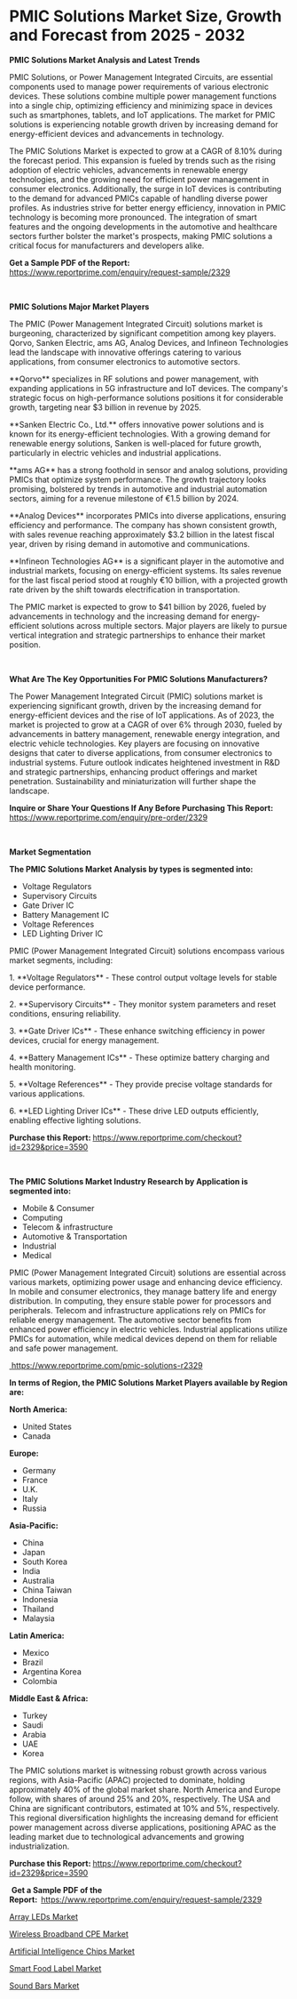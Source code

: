 <p><h1>PMIC Solutions Market Size, Growth and Forecast from 2025 - 2032</h1></p><p><strong>PMIC Solutions Market Analysis and Latest Trends</strong></p>
<p><p>PMIC Solutions, or Power Management Integrated Circuits, are essential components used to manage power requirements of various electronic devices. These solutions combine multiple power management functions into a single chip, optimizing efficiency and minimizing space in devices such as smartphones, tablets, and IoT applications. The market for PMIC solutions is experiencing notable growth driven by increasing demand for energy-efficient devices and advancements in technology.</p><p>The PMIC Solutions Market is expected to grow at a CAGR of 8.10% during the forecast period. This expansion is fueled by trends such as the rising adoption of electric vehicles, advancements in renewable energy technologies, and the growing need for efficient power management in consumer electronics. Additionally, the surge in IoT devices is contributing to the demand for advanced PMICs capable of handling diverse power profiles. As industries strive for better energy efficiency, innovation in PMIC technology is becoming more pronounced. The integration of smart features and the ongoing developments in the automotive and healthcare sectors further bolster the market's prospects, making PMIC solutions a critical focus for manufacturers and developers alike.</p></p>
<p><strong>Get a Sample PDF of the Report:&nbsp;</strong> <a href="https://www.reportprime.com/enquiry/request-sample/2329?utm_campaign=1879&utm_medium=2&utm_source=Github&utm_content=ia&utm_term=18032025&utm_id=pmic-solutions">https://www.reportprime.com/enquiry/request-sample/2329</a></p>
<p>&nbsp;</p>
<p><strong>PMIC Solutions Major Market Players</strong></p>
<p><p>The PMIC (Power Management Integrated Circuit) solutions market is burgeoning, characterized by significant competition among key players. Qorvo, Sanken Electric, ams AG, Analog Devices, and Infineon Technologies lead the landscape with innovative offerings catering to various applications, from consumer electronics to automotive sectors.</p><p>**Qorvo** specializes in RF solutions and power management, with expanding applications in 5G infrastructure and IoT devices. The company's strategic focus on high-performance solutions positions it for considerable growth, targeting near $3 billion in revenue by 2025.</p><p>**Sanken Electric Co., Ltd.** offers innovative power solutions and is known for its energy-efficient technologies. With a growing demand for renewable energy solutions, Sanken is well-placed for future growth, particularly in electric vehicles and industrial applications.</p><p>**ams AG** has a strong foothold in sensor and analog solutions, providing PMICs that optimize system performance. The growth trajectory looks promising, bolstered by trends in automotive and industrial automation sectors, aiming for a revenue milestone of €1.5 billion by 2024.</p><p>**Analog Devices** incorporates PMICs into diverse applications, ensuring efficiency and performance. The company has shown consistent growth, with sales revenue reaching approximately $3.2 billion in the latest fiscal year, driven by rising demand in automotive and communications.</p><p>**Infineon Technologies AG** is a significant player in the automotive and industrial markets, focusing on energy-efficient systems. Its sales revenue for the last fiscal period stood at roughly €10 billion, with a projected growth rate driven by the shift towards electrification in transportation.</p><p>The PMIC market is expected to grow to $41 billion by 2026, fueled by advancements in technology and the increasing demand for energy-efficient solutions across multiple sectors. Major players are likely to pursue vertical integration and strategic partnerships to enhance their market position.</p></p>
<p>&nbsp;</p>
<p><strong>What Are The Key Opportunities For PMIC Solutions Manufacturers?</strong></p>
<p><p>The Power Management Integrated Circuit (PMIC) solutions market is experiencing significant growth, driven by the increasing demand for energy-efficient devices and the rise of IoT applications. As of 2023, the market is projected to grow at a CAGR of over 6% through 2030, fueled by advancements in battery management, renewable energy integration, and electric vehicle technologies. Key players are focusing on innovative designs that cater to diverse applications, from consumer electronics to industrial systems. Future outlook indicates heightened investment in R&D and strategic partnerships, enhancing product offerings and market penetration. Sustainability and miniaturization will further shape the landscape.</p></p>
<p><strong>Inquire or Share Your Questions If Any Before Purchasing This Report:</strong> <a href="https://www.reportprime.com/enquiry/pre-order/2329?utm_campaign=1879&utm_medium=2&utm_source=Github&utm_content=ia&utm_term=18032025&utm_id=pmic-solutions">https://www.reportprime.com/enquiry/pre-order/2329</a></p>
<p>&nbsp;</p>
<p><strong>Market Segmentation</strong></p>
<p><strong>The PMIC Solutions Market Analysis by types is segmented into:</strong></p>
<p><ul><li>Voltage Regulators</li><li>Supervisory Circuits</li><li>Gate Driver IC</li><li>Battery Management IC</li><li>Voltage References</li><li>LED Lighting Driver IC</li></ul></p>
<p><p>PMIC (Power Management Integrated Circuit) solutions encompass various market segments, including:</p><p>1. **Voltage Regulators** - These control output voltage levels for stable device performance.</p><p>2. **Supervisory Circuits** - They monitor system parameters and reset conditions, ensuring reliability.</p><p>3. **Gate Driver ICs** - These enhance switching efficiency in power devices, crucial for energy management.</p><p>4. **Battery Management ICs** - These optimize battery charging and health monitoring.</p><p>5. **Voltage References** - They provide precise voltage standards for various applications.</p><p>6. **LED Lighting Driver ICs** - These drive LED outputs efficiently, enabling effective lighting solutions.</p></p>
<p><strong>Purchase this Report:&nbsp;</strong><a href="https://www.reportprime.com/checkout?id=2329&price=3590&utm_campaign=1879&utm_medium=2&utm_source=Github&utm_content=ia&utm_term=18032025&utm_id=pmic-solutions">https://www.reportprime.com/checkout?id=2329&price=3590</a></p>
<p>&nbsp;</p>
<p><strong>The PMIC Solutions Market Industry Research by Application is segmented into:</strong></p>
<p><ul><li>Mobile & Consumer</li><li>Computing</li><li>Telecom & infrastructure</li><li>Automotive & Transportation</li><li>Industrial</li><li>Medical</li></ul></p>
<p><p>PMIC (Power Management Integrated Circuit) solutions are essential across various markets, optimizing power usage and enhancing device efficiency. In mobile and consumer electronics, they manage battery life and energy distribution. In computing, they ensure stable power for processors and peripherals. Telecom and infrastructure applications rely on PMICs for reliable energy management. The automotive sector benefits from enhanced power efficiency in electric vehicles. Industrial applications utilize PMICs for automation, while medical devices depend on them for reliable and safe power management.</p></p>
<p><a href="https://www.reportprime.com/pmic-solutions-r2329?utm_campaign=1879&utm_medium=2&utm_source=Github&utm_content=ia&utm_term=18032025&utm_id=pmic-solutions">&nbsp;https://www.reportprime.com/pmic-solutions-r2329</a></p>
<p><strong>In terms of Region, the PMIC Solutions Market Players available by Region are:</strong></p>
<p>
    <p> <strong> North America: </strong>
        <ul>
            <li>United States</li>
            <li>Canada</li>
        </ul>
        </p> 
    <p> <strong> Europe: </strong>
        <ul>
            <li>Germany</li>
            <li>France</li>
            <li>U.K.</li>
            <li>Italy</li>
            <li>Russia</li>
        </ul>
        </p> 
    <p> <strong> Asia-Pacific: </strong>
        <ul>
            <li>China</li>
            <li>Japan</li>
            <li>South Korea</li>
            <li>India</li>
            <li>Australia</li>
            <li>China Taiwan</li>
            <li>Indonesia</li>
            <li>Thailand</li>
            <li>Malaysia</li>
        </ul>
        </p> 
    <p> <strong> Latin America: </strong>
        <ul>
            <li>Mexico</li>
            <li>Brazil</li>
            <li>Argentina Korea</li>
            <li>Colombia</li>
        </ul>
        </p> 
    <p> <strong> Middle East & Africa: </strong>
        <ul>
            <li>Turkey</li>
            <li>Saudi</li>
            <li>Arabia</li>
            <li>UAE</li>
            <li>Korea</li>
        </ul>
    </p>
    </p>
<p><p>The PMIC solutions market is witnessing robust growth across various regions, with Asia-Pacific (APAC) projected to dominate, holding approximately 40% of the global market share. North America and Europe follow, with shares of around 25% and 20%, respectively. The USA and China are significant contributors, estimated at 10% and 5%, respectively. This regional diversification highlights the increasing demand for efficient power management across diverse applications, positioning APAC as the leading market due to technological advancements and growing industrialization.</p></p>
<p><strong>Purchase this Report: </strong><a href="https://www.reportprime.com/checkout?id=2329&price=3590&utm_campaign=1879&utm_medium=2&utm_source=Github&utm_content=ia&utm_term=18032025&utm_id=pmic-solutions">https://www.reportprime.com/checkout?id=2329&price=3590</a></p>
<p>&nbsp;<strong>Get a Sample PDF of the Report:&nbsp;&nbsp;</strong><a href="https://www.reportprime.com/enquiry/request-sample/2329?utm_campaign=1879&utm_medium=2&utm_source=Github&utm_content=ia&utm_term=18032025&utm_id=pmic-solutions">https://www.reportprime.com/enquiry/request-sample/2329</a></p>
<p><strong></strong></p>
<p><p><a href="https://github.com/saeiddaemo/Market-Research-Report-List-1/blob/main/array-leds-market.md?utm_campaign=1879&utm_medium=2&utm_source=Github&utm_content=ia&utm_term=18032025&utm_id=pmic-solutions">Array LEDs Market</a></p><p><a href="https://github.com/viipposahko25/Market-Research-Report-List-1/blob/main/wireless-broadband-cpe-market.md?utm_campaign=1879&utm_medium=2&utm_source=Github&utm_content=ia&utm_term=18032025&utm_id=pmic-solutions">Wireless Broadband CPE Market</a></p><p><a href="https://github.com/zupankocka/Market-Research-Report-List-1/blob/main/artificial-intelligence-chips-market.md?utm_campaign=1879&utm_medium=2&utm_source=Github&utm_content=ia&utm_term=18032025&utm_id=pmic-solutions">Artificial Intelligence Chips Market</a></p><p><a href="https://github.com/supicweg/Market-Research-Report-List-1/blob/main/smart-food-label-market.md?utm_campaign=1879&utm_medium=2&utm_source=Github&utm_content=ia&utm_term=18032025&utm_id=pmic-solutions">Smart Food Label Market</a></p><p><a href="https://github.com/salodipura00/Market-Research-Report-List-1/blob/main/sound-bars-market.md?utm_campaign=1879&utm_medium=2&utm_source=Github&utm_content=ia&utm_term=18032025&utm_id=pmic-solutions">Sound Bars Market</a></p></p>